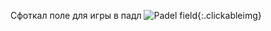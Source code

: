 ---
---
Сфоткал поле для игры в падл
![Padel field]({{site.url}}/assets/images/padel_field.jpg){:.clickableimg}